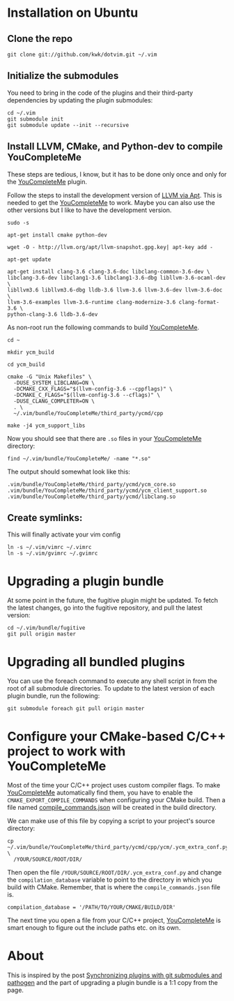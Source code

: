 # Installation on Ubuntu

## Clone the repo

    git clone git://github.com/kwk/dotvim.git ~/.vim

## Initialize the submodules

You need to bring in the code of the plugins and their third-party dependencies by updating the plugin submodules:

    cd ~/.vim
    git submodule init
    git submodule update --init --recursive

## Install LLVM, CMake, and Python-dev to compile YouCompleteMe

These steps are tedious, I know, but it has to be done only once and only for the
[YouCompleteMe][3] plugin.

Follow the steps to install the development version of [LLVM via Apt][2]. This is needed to get the [YouCompleteMe][3] to work. Maybe you can also use the other versions but I like to have the development version.

    sudo -s

    apt-get install cmake python-dev

    wget -O - http://llvm.org/apt/llvm-snapshot.gpg.key| apt-key add -

    apt-get update
    
    apt-get install clang-3.6 clang-3.6-doc libclang-common-3.6-dev \
    libclang-3.6-dev libclang1-3.6 libclang1-3.6-dbg libllvm-3.6-ocaml-dev \
    libllvm3.6 libllvm3.6-dbg lldb-3.6 llvm-3.6 llvm-3.6-dev llvm-3.6-doc \
    llvm-3.6-examples llvm-3.6-runtime clang-modernize-3.6 clang-format-3.6 \
    python-clang-3.6 lldb-3.6-dev

As non-root run the following commands to build [YouCompleteMe][3].

    cd ~
    
    mkdir ycm_build
    
    cd ycm_build
    
    cmake -G "Unix Makefiles" \
      -DUSE_SYSTEM_LIBCLANG=ON \
      -DCMAKE_CXX_FLAGS="$(llvm-config-3.6 --cppflags)" \
      -DCMAKE_C_FLAGS="$(llvm-config-3.6 --cflags)" \
      -DUSE_CLANG_COMPLETER=ON \
      . \
      ~/.vim/bundle/YouCompleteMe/third_party/ycmd/cpp

    make -j4 ycm_support_libs

Now you should see that there are `.so` files in your [YouCompleteMe][3]
directory:

    find ~/.vim/bundle/YouCompleteMe/ -name "*.so"

The output should somewhat look like this:

    .vim/bundle/YouCompleteMe/third_party/ycmd/ycm_core.so
    .vim/bundle/YouCompleteMe/third_party/ycmd/ycm_client_support.so
    .vim/bundle/YouCompleteMe/third_party/ycmd/libclang.so

## Create symlinks:

This will finally activate your vim config

    ln -s ~/.vim/vimrc ~/.vimrc
    ln -s ~/.vim/gvimrc ~/.gvimrc

# Upgrading a plugin bundle

At some point in the future, the fugitive plugin might be updated. To fetch the
latest changes, go into the fugitive repository, and pull the latest version:

    cd ~/.vim/bundle/fugitive
    git pull origin master

# Upgrading all bundled plugins

You can use the foreach command to execute any shell script in from the root of
all submodule directories. To update to the latest version of each plugin
bundle, run the following:

    git submodule foreach git pull origin master


# Configure your CMake-based C/C++ project to work with YouCompleteMe

Most of the time your C/C++ project uses custom compiler flags. To make
[YouCompleteMe][3] automatically find them, you have to enable the
`CMAKE_EXPORT_COMPILE_COMMANDS` when configuring your CMake build. Then a file
named [compile_commands.json][4] will be created in the build directory.

We can make use of this file by copying a script to your project's source
directory:

    cp ~/.vim/bundle/YouCompleteMe/third_party/ycmd/cpp/ycm/.ycm_extra_conf.py \
      /YOUR/SOURCE/ROOT/DIR/

Then open the file `/YOUR/SOURCE/ROOT/DIR/.ycm_extra_conf.py` and change the
`compilation_database` variable to point to the directory in which you build
with CMake. Remember, that is where the `compile_commands.json` file is.

    compilation_database = '/PATH/TO/YOUR/CMAKE/BUILD/DIR'

The next time you open a file from your C/C++ project, [YouCompleteMe][3] is
smart enough to figure out the include paths etc. on its own.

# About

This is inspired by the post [Synchronizing plugins with git submodules and
pathogen][1] and the part of upgrading a plugin bundle is a 1:1 copy from the page. 

[1]: http://vimcasts.org/episodes/synchronizing-plugins-with-git-submodules-and-pathogen/
[2]: http://llvm.org/apt/
[3]: https://github.com/Valloric/YouCompleteMe 
[4]: http://clang.llvm.org/docs/JSONCompilationDatabase.html
